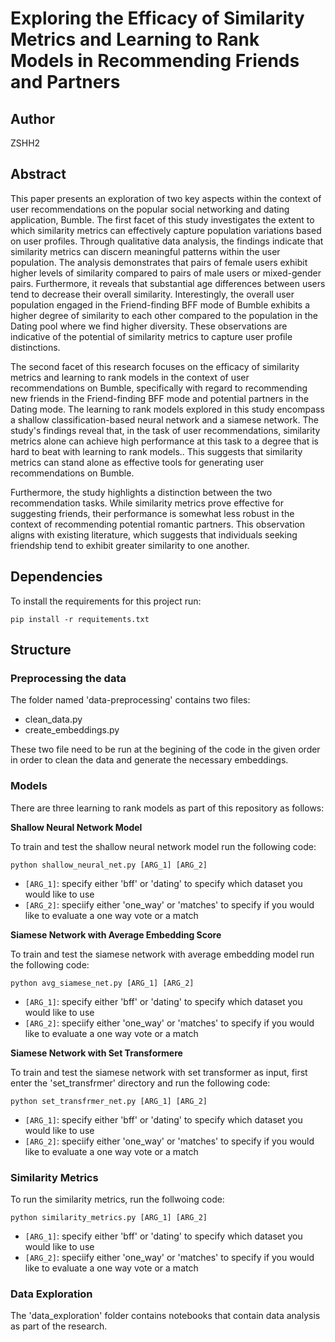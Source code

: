 # Exploring the Efficacy of Similarity Metrics and Learning to Rank Models in Recommending Friends and Partners 

## Author

ZSHH2

## Abstract

This paper presents an exploration of two key aspects within the context of user recommendations on the popular social networking and dating application, Bumble. The first facet of this study investigates the extent to which similarity metrics can effectively capture population variations based on user profiles. Through qualitative data analysis, the findings indicate that similarity metrics can discern meaningful patterns within the user population. The analysis demonstrates that pairs of female users exhibit higher levels of similarity compared to pairs of male users or mixed-gender pairs. Furthermore, it reveals that substantial age differences between users tend to decrease their overall similarity. Interestingly, the overall user population engaged in the Friend-finding BFF mode of Bumble exhibits a higher degree of similarity to each other compared to the population in the Dating pool where we find higher diversity. These observations are indicative of the potential of similarity metrics to capture user profile distinctions.

The second facet of this research focuses on the efficacy of similarity metrics and learning to rank models in the context of user recommendations on Bumble, specifically with regard to recommending new friends in the Friend-finding BFF mode and potential partners in the Dating mode. The learning to rank models explored in this study encompass a shallow classification-based neural network and a siamese network. The study's findings reveal that, in the task of user recommendations, similarity metrics alone can achieve high performance at this task to a degree that is hard to beat with learning to rank models.. This suggests that similarity metrics can stand alone as effective tools for generating user recommendations on Bumble.

Furthermore, the study highlights a distinction between the two recommendation tasks. While similarity metrics prove effective for suggesting friends, their performance is somewhat less robust in the context of recommending potential romantic partners. This observation aligns with existing literature, which suggests that individuals seeking friendship tend to exhibit greater similarity to one another. 

## Dependencies

To install the requirements for this project run:

```
pip install -r requitements.txt
```

## Structure

### Preprocessing the data

The folder named 'data-preprocessing' contains two files:
* clean_data.py
* create_embeddings.py

These two file need to be run at the begining of the code in the given order in order to clean the data and generate the necessary embeddings. 


### Models

There are three learning to rank models as part of this repository as follows:

**Shallow Neural Network Model**

To train and test the shallow neural network model run the following code:

```
python shallow_neural_net.py [ARG_1] [ARG_2]
```

- `[ARG_1]`: specify either 'bff' or 'dating' to specify which dataset you would like to use
- `[ARG_2]`: speciify either 'one_way' or 'matches' to specify if you would like to evaluate a one way vote or a match


**Siamese Network with Average Embedding Score**

To train and test the siamese network with average embedding model run the following code:

```
python avg_siamese_net.py [ARG_1] [ARG_2]
```

- `[ARG_1]`: specify either 'bff' or 'dating' to specify which dataset you would like to use
- `[ARG_2]`: speciify either 'one_way' or 'matches' to specify if you would like to evaluate a one way vote or a match


**Siamese Network with Set Transformere**

To train and test the siamese network with set transformer as input, first enter the 'set_transfrmer' directory and run the following code:

```
python set_transfrmer_net.py [ARG_1] [ARG_2]
```

- `[ARG_1]`: specify either 'bff' or 'dating' to specify which dataset you would like to use
- `[ARG_2]`: speciify either 'one_way' or 'matches' to specify if you would like to evaluate a one way vote or a match


### Similarity Metrics

To run the similarity metrics, run the follwoing code: 

```
python similarity_metrics.py [ARG_1] [ARG_2]
```

- `[ARG_1]`: specify either 'bff' or 'dating' to specify which dataset you would like to use
- `[ARG_2]`: speciify either 'one_way' or 'matches' to specify if you would like to evaluate a one way vote or a match

### Data Exploration

The 'data_exploration' folder contains notebooks that contain data analysis as part of the research. 


